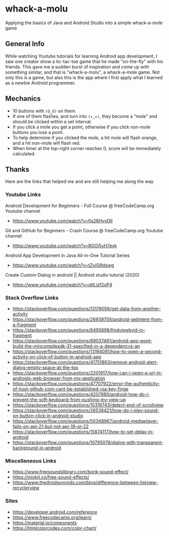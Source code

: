 # whack-a-molu
Applying the basics of Java and Android Studio into a simple whack-a-mole game

## General Info
While watching Youtube tutorials for learning Android app development, I saw one creator show a tic-tac-toe game that he made "on-the-fly" with his friends. This gave me a sudden burst of inspiration and come up with something similar, and that is "whack-a-molu", a whack-a-mole game. Not only this is a game, but also this is the app where I first apply what I learned as a newbie Android programmer.

## Mechanics
* 10 buttons with `(O‿O)` on them.
* If one of them flashes, and turn into `(✦‿✦)`, they become a "mole" and should be clicked within a set interval.
* If you click a mole you get a point, otherwise if you click non-mole buttons you lose a point.
* To help determine if you clicked the mole, a hit mole will flash orange, and a hit non-mole will flash red.
* When timer at the top-right corner reaches 0, score will be immediately calculated.

## Thanks
Here are the links that helped me and are still helping me along the way

### Youtube Links

Android Development for Beginners - Full Course @ freeCodeCamp.org Youtube channel
* https://www.youtube.com/watch?v=fis26HvvDII

Git and GitHub for Beginners - Crash Course @ freeCodeCamp.org Youtube channel
* https://www.youtube.com/watch?v=RGOj5yH7evk

Android App Development in Java All-in-One Tutorial Series
* https://www.youtube.com/watch?v=tZvjSl9dswg

Create Custom Dialog in android || Android studio tutorial (2020)
* https://www.youtube.com/watch?v=qtILjzf2oP4

### Stack Overflow Links

* https://stackoverflow.com/questions/13178056/get-data-from-another-activity
* https://stackoverflow.com/questions/26939759/android-getintent-from-a-fragment
* https://stackoverflow.com/questions/6495898/findviewbyid-in-fragment
* https://stackoverflow.com/questions/69037481/android-app-wont-build-the-mincompilesdk-31-specified-in-a-dependencys-an
* https://stackoverflow.com/questions/13194081/how-to-open-a-second-activity-on-click-of-button-in-android-app
* https://stackoverflow.com/questions/41751863/remove-android-alert-dialog-empty-space-at-the-top
* https://stackoverflow.com/questions/2201917/how-can-i-open-a-url-in-androids-web-browser-from-my-application
* https://stackoverflow.com/questions/47707922/error-the-authenticity-of-host-github-com-cant-be-established-rsa-key-finge
* https://stackoverflow.com/questions/4207880/android-how-do-i-prevent-the-soft-keyboard-from-pushing-my-view-up
* https://stackoverflow.com/questions/10316743/detect-end-of-scrollview
* https://stackoverflow.com/questions/26538421/how-do-i-play-sound-on-button-click-in-android-studio
* https://stackoverflow.com/questions/50348967/android-mediaplayer-fails-on-api-21-but-not-api-19-or-22
* https://stackoverflow.com/questions/15874117/how-to-set-delay-in-android
* https://stackoverflow.com/questions/10795078/dialog-with-transparent-background-in-android

### Miscellaneous Links

* https://www.freesoundslibrary.com/bonk-sound-effect/
* https://mixkit.co/free-sound-effects/
* https://www.thedroidsonroids.com/blog/difference-between-listview-recyclerview

### Sites

* https://developer.android.com/reference
* https://www.freecodecamp.org/learn/
* https://material.io/components
* https://htmlcolorcodes.com/color-chart/